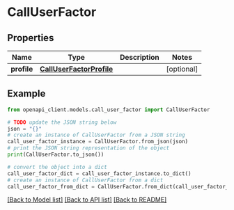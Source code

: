 # CallUserFactor


## Properties

Name | Type | Description | Notes
------------ | ------------- | ------------- | -------------
**profile** | [**CallUserFactorProfile**](CallUserFactorProfile.md) |  | [optional] 

## Example

```python
from openapi_client.models.call_user_factor import CallUserFactor

# TODO update the JSON string below
json = "{}"
# create an instance of CallUserFactor from a JSON string
call_user_factor_instance = CallUserFactor.from_json(json)
# print the JSON string representation of the object
print(CallUserFactor.to_json())

# convert the object into a dict
call_user_factor_dict = call_user_factor_instance.to_dict()
# create an instance of CallUserFactor from a dict
call_user_factor_from_dict = CallUserFactor.from_dict(call_user_factor_dict)
```
[[Back to Model list]](../README.md#documentation-for-models) [[Back to API list]](../README.md#documentation-for-api-endpoints) [[Back to README]](../README.md)


